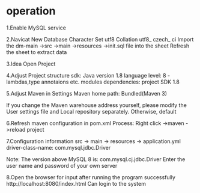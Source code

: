 # operation
1.Enable MySQL service

2.Navicat New Database
  Character Set utf8
  Collation utf8_ czech_ ci
  Import the dm-main ->src ->main ->resources ->init.sql file into the sheet
  Refresh the sheet to extract data

3.Idea Open Project

4.Adjust Project structure
  sdk: Java version 1.8 
  language level: 8 - lambdas,type annotaions etc.
  modules dependencies: project SDK 1.8

5.Adjust Maven in Settings
  Maven home path: Bundled(Maven 3)
  
  If you change the Maven warehouse address yourself, please modify the User settings file and Local repository separately. Otherwise, default

6.Refresh maven configuration in pom.xml
  Process: Right click ->maven ->reload project

7.Configuration information
  src -> main -> resources -> application.yml 
  driver-class-name: com.mysql.jdbc.Driver
  
  Note: The version above MySQL 8 is: com.mysql.cj.jdbc.Driver
  Enter the user name and password of your own server

8.Open the browser for input after running the program successfully    
  http://localhost:8080/index.html Can login to the system

